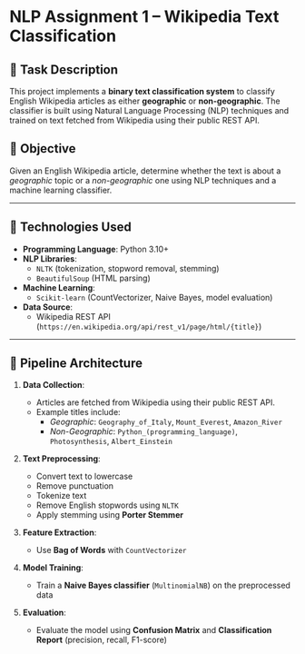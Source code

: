 # NLP Assignment 1 – Wikipedia Text Classification

## 📌 Task Description

This project implements a **binary text classification system** to classify English Wikipedia articles as either **geographic** or **non-geographic**. The classifier is built using Natural Language Processing (NLP) techniques and trained on text fetched from Wikipedia using their public REST API.

## 🎯 Objective

Given an English Wikipedia article, determine whether the text is about a *geographic* topic or a *non-geographic* one using NLP techniques and a machine learning classifier.

---

## 🧪 Technologies Used

- **Programming Language**: Python 3.10+
- **NLP Libraries**: 
  - `NLTK` (tokenization, stopword removal, stemming)
  - `BeautifulSoup` (HTML parsing)
- **Machine Learning**: 
  - `Scikit-learn` (CountVectorizer, Naive Bayes, model evaluation)
- **Data Source**: 
  - Wikipedia REST API (`https://en.wikipedia.org/api/rest_v1/page/html/{title}`)

---

## 🔧 Pipeline Architecture

1. **Data Collection**:
   - Articles are fetched from Wikipedia using their public REST API.
   - Example titles include:
     - *Geographic*: `Geography_of_Italy`, `Mount_Everest`, `Amazon_River`
     - *Non-Geographic*: `Python_(programming_language)`, `Photosynthesis`, `Albert_Einstein`

2. **Text Preprocessing**:
   - Convert text to lowercase
   - Remove punctuation
   - Tokenize text
   - Remove English stopwords using `NLTK`
   - Apply stemming using **Porter Stemmer**

3. **Feature Extraction**:
   - Use **Bag of Words** with `CountVectorizer`

4. **Model Training**:
   - Train a **Naive Bayes classifier** (`MultinomialNB`) on the preprocessed data

5. **Evaluation**:
   - Evaluate the model using **Confusion Matrix** and **Classification Report** (precision, recall, F1-score)

